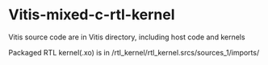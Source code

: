 # Vitis-mixed-c-rtl-kernel

Vitis source code are in Vitis directory, including host code and kernels

Packaged RTL kernel(.xo) is in /rtl_kernel/rtl_kernel.srcs/sources_1/imports/
